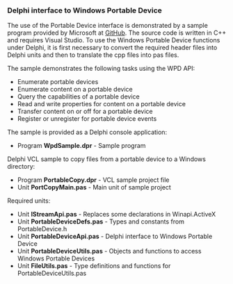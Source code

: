 ### Delphi interface to Windows Portable Device

The use of the Portable Device interface is demonstrated by a sample program
provided by Microsoft at [GitHub](https://github.com/microsoft/Windows-classic-samples/tree/main/Samples/PortableDeviceCOM). 
The source code is written in C++ and requires Visual Studio. To use the
Windows Portable Device functions under Delphi, it is first necessary to convert 
the required header files into Delphi units and then to translate the cpp files
into pas files. 

The sample demonstrates the following tasks using the WPD API:
  
- Enumerate portable devices
- Enumerate content on a portable device
- Query the capabilities of a portable device
- Read and write properties for content on a portable device
- Transfer content on or off for a portable device
- Register or unregister for portable device events

The sample is provided as a Delphi console application:

- Program **WpdSample.dpr** - Sample program

Delphi VCL sample to copy files from a portable device to a Windows directory:

- Program **PortableCopy.dpr** - VCL sample project file
- Unit **PortCopyMain.pas** - Main unit of sample project

Required units:
- Unit **IStreamApi.pas** - Replaces some declarations in Winapi.ActiveX
- Unit **PortableDeviceDefs.pas** - Types and constants from PortableDevice.h
- Unit **PortableDeviceApi.pas** - Delphi interface to Windows Portable Device
- Unit **PortableDeviceUtils.pas** - Objects and functions to access Windows Portable Devices
- Unit **FileUtils.pas** - Type definitions and functions for PortableDeviceUtils.pas 
